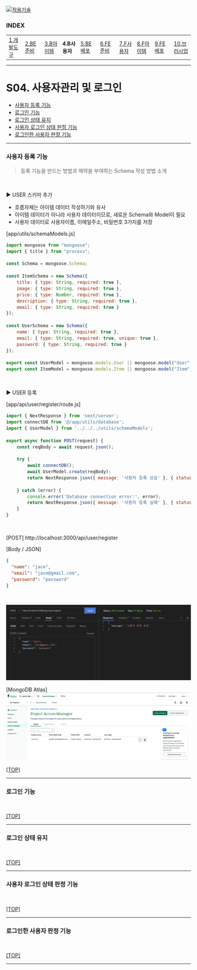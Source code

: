 [nextjs15]: readme.md
[![적용기술](https://skillicons.dev/icons?i=pr,nextjs,ts,react,vercel)][nextjs15]
 
### INDEX

<table>
  <tr>
    <td><a href="small_01.md">1.개발도구   </a></td>
    <td><a href="small_02.md">2.BE준비    </a></td>
    <td><a href="small_03.md">3.B아이템   </a></td>
    <td><b href="small_04.md">4.B사용자   </b></td>
    <td><a href="small_05.md">5.BE배포    </a></td>
    <td><a href="small_06.md">6.FE준비    </a></td>
    <td><a href="small_07.md">7.F사용자   </a></td>
    <td><a href="small_08.md">8.F아이템   </a></td>
    <td><a href="small_09.md">9.FE배포    </a></td>
    <td><a href="small_10.md">10.브러시업  </a></td>
  </tr>
</table>

---
# S04. 사용자관리 및 로그인
- [사용자 등록 기능](#사용자-등록-기능)
- [로그인 기능](#로그인-기능)
- [로그인 상태 유지](#로그인-상태-유지)
- [사용자 로그인 상태 판정 기능](#사용자-로그인-상태-판정-기능)
- [로그인한 사용자 판정 기능](#로그인한-사용자-판정-기능)

---
### 사용자 등록 기능
> 등록 기능을 만드는 방법과 제약을 부여하는 Schema 작성 방법 소개
<br/>

▶️ USER 스키마 추가 <br/>
- 흐름자체는 아이템 데이터 작성하기와 유사
- 아이템 데이터가 아니라 사용자 데이터이므로, 새로운 Schema와 Model이 필요
- 사용자 데이터로 사용자이름, 이메일주소, 비밀번호 3가지를 저장

[app/utils/schemaModels.js]
```js
import mongoose from "mongoose";
import { title } from "process";

const Schema = mongoose.Schema;

const ItemSchema = new Schema({
    title: { type: String, required: true },
    image: { type: String, required: true },
    price: { type: Number, required: true },
    description: { type: String, required: true },
    email: { type: String, required: true }
});

const UserSchema = new Schema({
    name: { type: String, required: true },
    email: { type: String, required: true, unique: true },
    password: { type: String, required: true }
});

export const UserModel = mongoose.models.User || mongoose.model("User", UserSchema);
export const ItemModel = mongoose.models.Item || mongoose.model("Item", ItemSchema);

```
<br/>


▶️ USER 등록 <br/>

[app/api/user/register/route.js]
```js
import { NextResponse } from 'next/server';
import connectDB from '@/app/utils/database';
import { UserModel } from '../../../utils/schemaModels';

export async function POST(request) {
    const reqBody = await request.json();

    try {
        await connectDB();
        await UserModel.create(reqBody);
        return NextResponse.json({ message: '사용자 등록 성공' }, { status: 201 });

    } catch (error) {
        console.error('Database connection error:', error);
        return NextResponse.json({ message: '사용자 등록 실패' }, { status: 500 });
    }   
}
```
<br/>

[POST] http://localhost:3000/api/user/register   

[Body / JSON]
```json
{
  "name": "jace",
  "email": "jace@gmail.com",
  "password": "password"
}
```
<br/>

![USER-사용자등록](./images/s04_register_user.png)
<br>

[MongoDB Atlas]
![DB-MongoDB](./images/s04_db_user_model.png)
<br/>

[[TOP]](#index)

---
### 로그인 기능

<br/>

[[TOP]](#index)

---
### 로그인 상태 유지 

<br/>

[[TOP]](#index)

---
### 사용자 로그인 상태 판정 기능

<br/>

[[TOP]](#index)

---
### 로그인한 사용자 판정 기능

<br/>

[[TOP]](#index)

---
